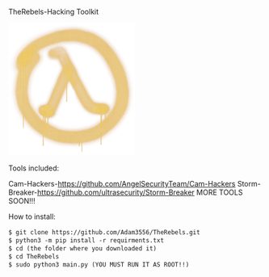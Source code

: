  
TheRebels-Hacking Toolkit
 
 

![lambda](lambda.png)



Tools included:

Cam-Hackers-https://github.com/AngelSecurityTeam/Cam-Hackers
Storm-Breaker-https://github.com/ultrasecurity/Storm-Breaker
                MORE TOOLS SOON!!!
               
How to install:
```
$ git clone https://github.com/Adam3556/TheRebels.git
$ python3 -m pip install -r requirments.txt
$ cd (the folder where you downloaded it)
$ cd TheRebels
$ sudo python3 main.py (YOU MUST RUN IT AS ROOT!!)
